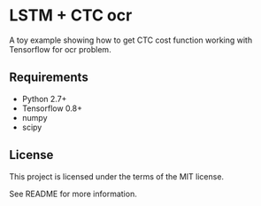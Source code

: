 # LSTM + CTC ocr

A toy example showing how to get CTC cost function working with Tensorflow for ocr problem.

## Requirements

- Python 2.7+
- Tensorflow 0.8+
- numpy
- scipy

## License

This project is licensed under the terms of the MIT license.

See README for more information.
